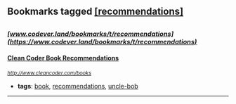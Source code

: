 ## Bookmarks tagged [[recommendations]](https://www.codever.land/search?q=[recommendations])

_<sup><sup>[www.codever.land/bookmarks/t/recommendations](https://www.codever.land/bookmarks/t/recommendations)</sup></sup>_
---
#### [Clean Coder Book Recommendations](http://www.cleancoder.com/books)
_<sup>http://www.cleancoder.com/books</sup>_

* **tags**: [book](../tagged/book.md), [recommendations](../tagged/recommendations.md), [uncle-bob](../tagged/uncle-bob.md)
---

